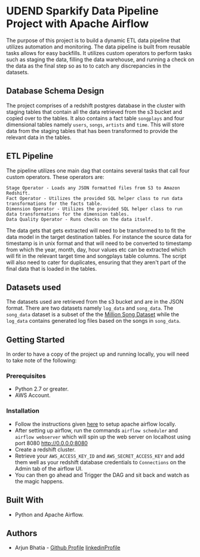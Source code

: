# UDEND Sparkify Data Pipeline Project with Apache Airflow
The purpose of this project is to build a dynamic ETL data pipeline that utilizes automation and monitoring. The data pipeline is built from reusable tasks allows for easy backfills. It utilizes custom operators to perform tasks  such as staging the data, filling the data warehouse, and running a check on the data as the final step so as to to catch any discrepancies in the datasets.

## Database Schema Design
The project comprises of a redshift postgres database in the cluster with staging tables that contain all the data retrieved from the s3 bucket and copied over to the tables. It also contains a fact table `songplays` and four dimensional tables namely `users`, `songs`, `artists` and `time`. This will store data from the staging tables that has been transformed to provide the relevant data in the tables.

## ETL Pipeline
The pipeline utilizes one main dag that contains several tasks that call four custom operators. These operators are:
```
Stage Operator - Loads any JSON formatted files from S3 to Amazon Redshift.
Fact Operator - Utilizes the provided SQL helper class to run data transformations for the facts table.
Dimension Operator - Utilizes the provided SQL helper class to run data transformations for the dimension tables.
Data Quality Operator - Runs checks on the data itself.
```

The data gets that gets extracted will need to be transformed to to fit the data model in the target destination tables. For instance the source data for timestamp is in unix format and that will need to be converted to timestamp from which the year, month, day, hour values etc can be extracted which will fit in the relevant target time and songplays table columns. The script will also need to cater for duplicates, ensuring that they aren't part of the final data that is loaded in the tables.

## Datasets used
The datasets used are retrieved from the s3 bucket and are in the JSON format. There are two datasets namely `log_data` and `song_data`. The `song_data` dataset is a subset of the the [Million Song Dataset](http://millionsongdataset.com/) while the `log_data` contains generated log files based on the songs in `song_data`.

## Getting Started
In order to have a copy of the project up and running locally, you will need to take note of the following:

### Prerequisites
   - Python 2.7 or greater.
   - AWS Account.

### Installation
   - Follow the instructions given [here](https://www.ryanmerlin.com/2019/07/apache-airflow-installation-on-ubuntu-18-04-18-10/) to setup apache airflow locally.
   - After setting up airflow, run  the commands `airflow scheduler` and `airflow webserver` which will spin up the web server on localhost using port 8080 http://0.0.0.0:8080
   - Create a redshift cluster.
   - Retrieve your `AWS_ACCESS_KEY_ID` and `AWS_SECRET_ACCESS_KEY` and add them well as your redshift database credentials to `Connections` on the Admin tab of the airflow UI.
   - You can then go ahead and Trigger the DAG and sit back and watch as the magic happens.

## Built With
- Python and Apache Airflow.

## Authors
- Arjun Bhatia - [Github Profile](https://github.com/bhatiaarjun19)
                 [linkedinProfile](https://www.linkedin.com/in/arjun-bhatia-800843106/)


